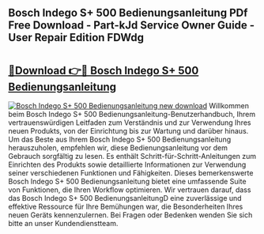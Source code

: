 ## Bosch Indego S+ 500 Bedienungsanleitung PDf Free Download - Part-kJd Service Owner Guide - User Repair Edition FDWdg

# <h2><a href="http://df2pykf.blite.top/?on=Bosch+Indego+S%2b+500+Bedienungsanleitung">🔗Download 👉🔴 Bosch Indego S+ 500 Bedienungsanleitung</a></h2>

[![Bosch Indego S+ 500 Bedienungsanleitung new download](https://i.imgur.com/lujVjoI.png)](http://df2pykf.blite.top/?on=Bosch+Indego+S%2b+500+Bedienungsanleitung)
Willkommen beim Bosch Indego S+ 500 Bedienungsanleitung-Benutzerhandbuch, Ihrem vertrauenswürdigen Leitfaden zum Verständnis und zur Verwendung Ihres neuen Produkts, von der Einrichtung bis zur Wartung und darüber hinaus. Um das Beste aus Ihrem Bosch Indego S+ 500 Bedienungsanleitung herauszuholen, empfehlen wir, diese Bedienungsanleitung vor dem Gebrauch sorgfältig zu lesen. Es enthält Schritt-für-Schritt-Anleitungen zum Einrichten des Produkts sowie detaillierte Informationen zur Verwendung seiner verschiedenen Funktionen und Fähigkeiten. Dieses bemerkenswerte Bosch Indego S+ 500 Bedienungsanleitung bietet eine umfassende Suite von Funktionen, die Ihren Workflow optimieren. Wir vertrauen darauf, dass das Bosch Indego S+ 500 BedienungsanleitungD eine zuverlässige und effektive Ressource für Ihre Bemühungen war, die Besonderheiten Ihres neuen Geräts kennenzulernen. Bei Fragen oder Bedenken wenden Sie sich bitte an unser Kundendienstteam.
